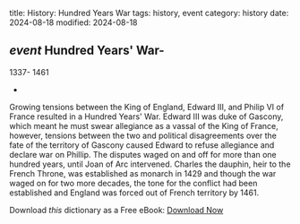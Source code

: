 title: History: Hundred Years War
tags: history, event
category: history
date: 2024-08-18
modified: 2024-08-18

## _event_  Hundred Years' War-
  1337-
  1461

-
Growing
  tensions between the King of England, Edward III, and Philip VI of
  France resulted in a Hundred Years' War.  Edward III was duke of
  Gascony, which meant he must swear allegiance as a vassal of the King
  of France, however, tensions between the two and political
  disagreements over the fate of the territory of Gascony caused
  Edward to refuse allegiance and declare war on Phillip.   The
  disputes waged on and off for more than one hundred years, until
  Joan of Arc intervened.  Charles the dauphin, heir to the French
  Throne, was established as monarch in   1429
 and though the war
  waged on for two more decades, the tone for the conflict had been
  established and England was forced out of French territory by
    1461.

Download *this* dictionary as a Free eBook: [Download Now]({static}static/CairnsHistoryDictionary.pdf)

